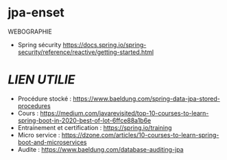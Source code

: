 # jpa-enset

WEBOGRAPHIE

+ Spring sécurity
https://docs.spring.io/spring-security/reference/reactive/getting-started.html


# *LIEN UTILIE*
+ Procédure stocké : https://www.baeldung.com/spring-data-jpa-stored-procedures
+ Cours : https://medium.com/javarevisited/top-10-courses-to-learn-spring-boot-in-2020-best-of-lot-6ffce88a1b6e
+ Entrainement et certification : https://spring.io/training
+ Micro service : https://dzone.com/articles/10-courses-to-learn-spring-boot-and-microservices
+ Audite : https://www.baeldung.com/database-auditing-jpa
